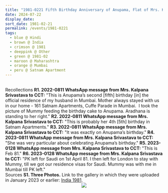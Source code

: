```yaml
---
title: "1981-0221 Fifth Birthday Anniversary of Anupama, Flat of Mrs. Kalpana Srivastava, 161 Satnam Apartments, 93 Sadhu Vaswani Marg, Ganesh Murti Nagar, Cuffe Parade, Mumbai, Maharashtra, India"
date: 2024-07-22
display_date: 
sort_date: 1981-02-21
permalink: /events/1981-0221
tags:
  - blue @ Hindi
  - brown @ India
  - crimson @ 1981
  - deeppink @ Other
  - green @ 1981-02
  - maroon @ Maharashtra  
  - orange @ Mumbai
  - peru @ Satnam Apartment
---
```


<br>

<wave-list>
  <list-title color="DarkSeaGreen" width="65"> Recollections</list-title>
  <list-item color="BlanchedAlmond" width="280"><b>R1. 2022-0811 WhatsApp message from Mrs. Kalpana Srivastava to CCT:</b> "This is Anupama’s second [fifth] birthday [in] the official residence of my husband in Mumbai. Mother always stayed with us in our home - 161 Satnam Apartments, Cuffe Parade in Mumbai.  I took the picture of Mummy feeding the birthday cake to Anupama. Aradhana is standing to her right."</list-item>
  <list-item color="Lavender" width="280"><b>R2. 2022-0811 WhatsApp message from Mrs. Kalpana Srivastava to CCT:</b> "This is probably her 4th [5th] birthday in Satnam Apartments."</list-item>  
  <list-item color="BlanchedAlmond" width="280"><b>R3. 2022-0811 WhatsApp message from Mrs. Kalpana Srivastava to CCT:</b> "It was exactly on Anupama’s birthday."</list-item>  
  <list-item color="Lavender" width="280"><b>R4. 2023-0811 WhatsApp message from Mrs. Kalpana Srivastava to CCT:</b> "She was very particular about celebrating Anupama’s birthday."</list-item>
  <list-item color="BlanchedAlmond" width="280"><b>R5. 2023-0128 WhatsApp message from Mrs. Kalpana Srivastava to CCT:</b> "This is Feb 81."</list-item>    
  <list-item color="Lavender" width="280"><b>R6. 2023-0128 WhatsApp message from Mrs. Kalpana Srivastava to CCT:</b> "PK left for Saudi on 1st April 81. I then left for London to stay with Mummy, till we got our residence visas for Saudi. Mummy was with me in Mumbai till PK left."</list-item>
</wave-list>

<br>

<wave-list>
  <list-title color="DarkSeaGreen" width="40">Sources</list-title>
  <list-item color="BlanchedAlmond"  width="280"><b>S1. Three Photos.</b> Link to the gallery in which they were uploaded in January 2023 or earlier: <a href="https://eternalmoments.smugmug.com/Countries/India/1981/">India 1981</a>.</list-item>
</wave-list>

<div style="text-align: center"><img src="https://pub-bcc3cbe9b1e94ba1ac28915f7a3900fa.r2.dev/1981-0221_Fifth_Birthday_Anniversary_of_Anupama_Flat_of_Mrs._Kalpana_Srivastava_161_Satnam_Apartments_93_Sadhu_Vaswani_Marg_Ganesh_Murti_Nagar_Cuffe_Parade_Mumbai_Maharashtra_India_02_(from_tif)_(Photo_credit_Mrs._Kalpana_Srivastava).jpg" /></div>